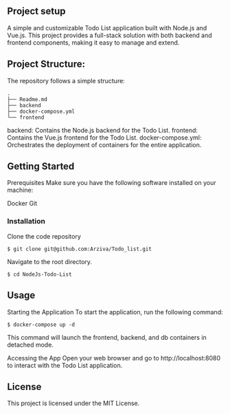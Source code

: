 

## Project setup
A simple and customizable Todo List application built with Node.js and Vue.js. This project provides a full-stack solution with both backend and frontend components, making it easy to manage and extend.

## Project Structure:

The repository follows a simple structure:

```
.
├── Readme.md
├── backend
├── docker-compose.yml
└── frontend
```

backend: Contains the Node.js backend for the Todo List.
frontend: Contains the Vue.js frontend for the Todo List.
docker-compose.yml: Orchestrates the deployment of containers for the entire application.


## Getting Started

Prerequisites
Make sure you have the following software installed on your machine:

Docker
Git


### Installation
Clone the code repository
```
$ git clone git@github.com:Arziva/Todo_list.git
```
Navigate to the root directory.

```
$ cd NodeJs-Todo-List

```

## Usage

Starting the Application
To start the application, run the following command:

```
$ docker-compose up -d 
```

This command will launch the frontend, backend, and db containers in detached mode.

Accessing the App
Open your web browser and go to http://localhost:8080 to interact with the Todo List application.


## License

This project is licensed under the MIT License.

